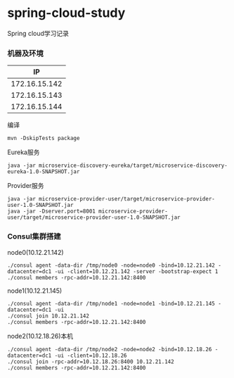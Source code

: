 # spring-cloud-study

Spring cloud学习记录

### 机器及环境

| IP |
| --  |
| 172.16.15.142 |
| 172.16.15.143 |
| 172.16.15.144 |

编译

    mvn -DskipTests package
    
Eureka服务

    java -jar microservice-discovery-eureka/target/microservice-discovery-eureka-1.0-SNAPSHOT.jar

Provider服务

    java -jar microservice-provider-user/target/microservice-provider-user-1.0-SNAPSHOT.jar
    java -jar -Dserver.port=8001 microservice-provider-user/target/microservice-provider-user-1.0-SNAPSHOT.jar
    
### Consul集群搭建

node0(10.12.21.142)

    ./consul agent -data-dir /tmp/node0 -node=node0 -bind=10.12.21.142 -datacenter=dc1 -ui -client=10.12.21.142 -server -bootstrap-expect 1
    ./consul members -rpc-addr=10.12.21.142:8400

node1(10.12.21.145)

    ./consul agent -data-dir /tmp/node1 -node=node1 -bind=10.12.21.145 -datacenter=dc1 -ui
    ./consul join 10.12.21.142
    ./consul members -rpc-addr=10.12.21.142:8400
    
node2(10.12.18.26)本机

    ./consul agent -data-dir /tmp/node2 -node=node2 -bind=10.12.18.26 -datacenter=dc1 -ui -client=10.12.18.26
    ./consul join -rpc-addr=10.12.18.26:8400 10.12.21.142
    ./consul members -rpc-addr=10.12.21.142:8400
